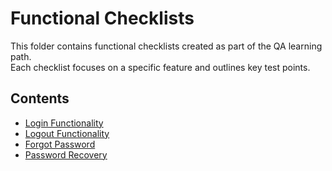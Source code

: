 # Functional Checklists

This folder contains functional checklists created as part of the QA learning path.  
Each checklist focuses on a specific feature and outlines key test points.

## Contents
- [Login Functionality](checklist_login_functionality.md)
- [Logout Functionality](checklist_logout_functionality.md)
- [Forgot Password](checklist_forgot_password.md)
- [Password Recovery](checklist_password_recovery.md)
